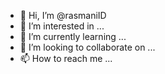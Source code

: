 - 👋 Hi, I’m @rasmaniID
- 👀 I’m interested in ...
- 🌱 I’m currently learning ...
- 💞️ I’m looking to collaborate on ...
- 📫 How to reach me ...

<!---
rasmaniID/rasmaniID is a ✨ special ✨ repository because its `README.md` (this file) appears on your GitHub profile.
You can click the Preview link to take a look at your changes.
--->
